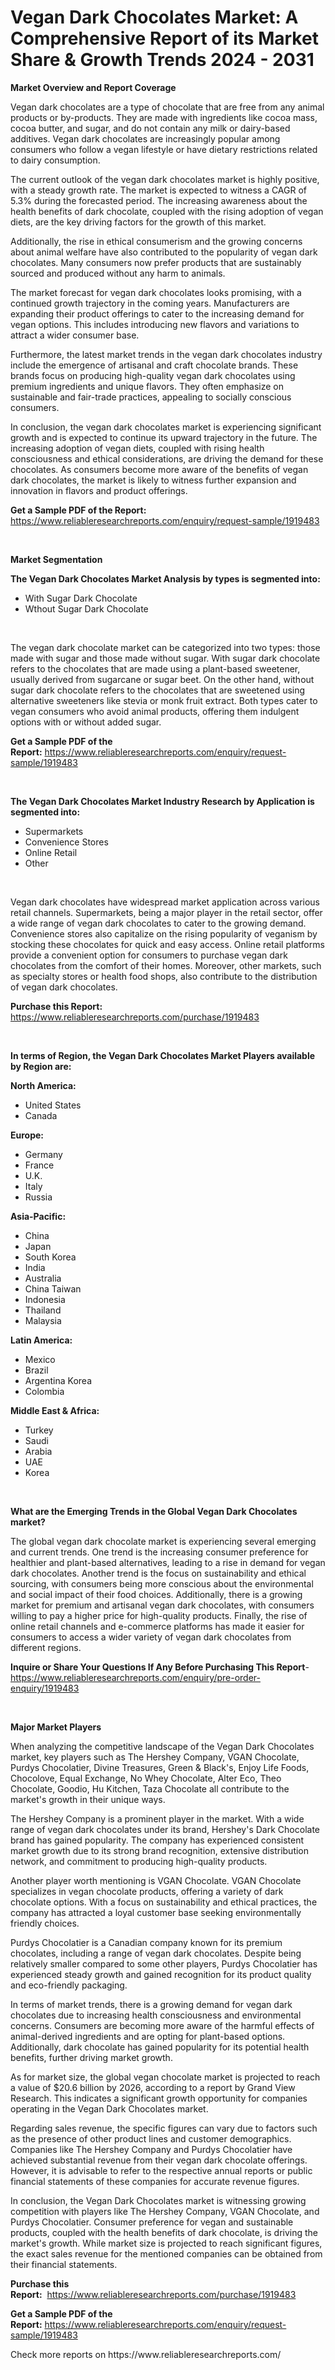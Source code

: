 <p><h1>Vegan Dark Chocolates Market: A Comprehensive Report of its Market Share & Growth Trends 2024 - 2031</h1></p><p><strong>Market Overview and Report Coverage</strong></p>
<p><p>Vegan dark chocolates are a type of chocolate that are free from any animal products or by-products. They are made with ingredients like cocoa mass, cocoa butter, and sugar, and do not contain any milk or dairy-based additives. Vegan dark chocolates are increasingly popular among consumers who follow a vegan lifestyle or have dietary restrictions related to dairy consumption.</p><p>The current outlook of the vegan dark chocolates market is highly positive, with a steady growth rate. The market is expected to witness a CAGR of 5.3% during the forecasted period. The increasing awareness about the health benefits of dark chocolate, coupled with the rising adoption of vegan diets, are the key driving factors for the growth of this market.</p><p>Additionally, the rise in ethical consumerism and the growing concerns about animal welfare have also contributed to the popularity of vegan dark chocolates. Many consumers now prefer products that are sustainably sourced and produced without any harm to animals.</p><p>The market forecast for vegan dark chocolates looks promising, with a continued growth trajectory in the coming years. Manufacturers are expanding their product offerings to cater to the increasing demand for vegan options. This includes introducing new flavors and variations to attract a wider consumer base.</p><p>Furthermore, the latest market trends in the vegan dark chocolates industry include the emergence of artisanal and craft chocolate brands. These brands focus on producing high-quality vegan dark chocolates using premium ingredients and unique flavors. They often emphasize on sustainable and fair-trade practices, appealing to socially conscious consumers.</p><p>In conclusion, the vegan dark chocolates market is experiencing significant growth and is expected to continue its upward trajectory in the future. The increasing adoption of vegan diets, coupled with rising health consciousness and ethical considerations, are driving the demand for these chocolates. As consumers become more aware of the benefits of vegan dark chocolates, the market is likely to witness further expansion and innovation in flavors and product offerings.</p></p>
<p><strong>Get a Sample PDF of the Report:</strong> <a href="https://www.reliableresearchreports.com/enquiry/request-sample/1919483">https://www.reliableresearchreports.com/enquiry/request-sample/1919483</a></p>
<p>&nbsp;</p>
<p><strong>Market Segmentation</strong></p>
<p><strong>The Vegan Dark Chocolates Market Analysis by types is segmented into:</strong></p>
<p><ul><li>With Sugar Dark Chocolate</li><li>Wthout Sugar Dark Chocolate</li></ul></p>
<p>&nbsp;</p>
<p><p>The vegan dark chocolate market can be categorized into two types: those made with sugar and those made without sugar. With sugar dark chocolate refers to the chocolates that are made using a plant-based sweetener, usually derived from sugarcane or sugar beet. On the other hand, without sugar dark chocolate refers to the chocolates that are sweetened using alternative sweeteners like stevia or monk fruit extract. Both types cater to vegan consumers who avoid animal products, offering them indulgent options with or without added sugar.</p></p>
<p><strong>Get a Sample PDF of the Report:</strong>&nbsp;<a href="https://www.reliableresearchreports.com/enquiry/request-sample/1919483">https://www.reliableresearchreports.com/enquiry/request-sample/1919483</a></p>
<p>&nbsp;</p>
<p><strong>The Vegan Dark Chocolates Market Industry Research by Application is segmented into:</strong></p>
<p><ul><li>Supermarkets</li><li>Convenience Stores</li><li>Online Retail</li><li>Other</li></ul></p>
<p>&nbsp;</p>
<p><p>Vegan dark chocolates have widespread market application across various retail channels. Supermarkets, being a major player in the retail sector, offer a wide range of vegan dark chocolates to cater to the growing demand. Convenience stores also capitalize on the rising popularity of veganism by stocking these chocolates for quick and easy access. Online retail platforms provide a convenient option for consumers to purchase vegan dark chocolates from the comfort of their homes. Moreover, other markets, such as specialty stores or health food shops, also contribute to the distribution of vegan dark chocolates.</p></p>
<p><strong>Purchase this Report:</strong>&nbsp; <a href="https://www.reliableresearchreports.com/purchase/1919483">https://www.reliableresearchreports.com/purchase/1919483</a></p>
<p>&nbsp;</p>
<p><strong>In terms of Region, the Vegan Dark Chocolates Market Players available by Region are:</strong></p>
<p>
    <p> <strong> North America: </strong>
        <ul>
            <li>United States</li>
            <li>Canada</li>
        </ul>
        </p> 
    <p> <strong> Europe: </strong>
        <ul>
            <li>Germany</li>
            <li>France</li>
            <li>U.K.</li>
            <li>Italy</li>
            <li>Russia</li>
        </ul>
        </p> 
    <p> <strong> Asia-Pacific: </strong>
        <ul>
            <li>China</li>
            <li>Japan</li>
            <li>South Korea</li>
            <li>India</li>
            <li>Australia</li>
            <li>China Taiwan</li>
            <li>Indonesia</li>
            <li>Thailand</li>
            <li>Malaysia</li>
        </ul>
        </p> 
    <p> <strong> Latin America: </strong>
        <ul>
            <li>Mexico</li>
            <li>Brazil</li>
            <li>Argentina Korea</li>
            <li>Colombia</li>
        </ul>
        </p> 
    <p> <strong> Middle East & Africa: </strong>
        <ul>
            <li>Turkey</li>
            <li>Saudi</li>
            <li>Arabia</li>
            <li>UAE</li>
            <li>Korea</li>
        </ul>
    </p>
    </p>
<p>&nbsp;</p>
<p><strong>What are the Emerging Trends in the Global Vegan Dark Chocolates market?</strong></p>
<p><p>The global vegan dark chocolate market is experiencing several emerging and current trends. One trend is the increasing consumer preference for healthier and plant-based alternatives, leading to a rise in demand for vegan dark chocolates. Another trend is the focus on sustainability and ethical sourcing, with consumers being more conscious about the environmental and social impact of their food choices. Additionally, there is a growing market for premium and artisanal vegan dark chocolates, with consumers willing to pay a higher price for high-quality products. Finally, the rise of online retail channels and e-commerce platforms has made it easier for consumers to access a wider variety of vegan dark chocolates from different regions.</p></p>
<p><strong>Inquire or Share Your Questions If Any Before Purchasing This Report</strong>- <a href="https://www.reliableresearchreports.com/enquiry/pre-order-enquiry/1919483">https://www.reliableresearchreports.com/enquiry/pre-order-enquiry/1919483</a></p>
<p>&nbsp;</p>
<p><strong>Major Market Players</strong></p>
<p><p>When analyzing the competitive landscape of the Vegan Dark Chocolates market, key players such as The Hershey Company, VGAN Chocolate, Purdys Chocolatier, Divine Treasures, Green & Black's, Enjoy Life Foods, Chocolove, Equal Exchange, No Whey Chocolate, Alter Eco, Theo Chocolate, Goodio, Hu Kitchen, Taza Chocolate all contribute to the market's growth in their unique ways.</p><p>The Hershey Company is a prominent player in the market. With a wide range of vegan dark chocolates under its brand, Hershey's Dark Chocolate brand has gained popularity. The company has experienced consistent market growth due to its strong brand recognition, extensive distribution network, and commitment to producing high-quality products.</p><p>Another player worth mentioning is VGAN Chocolate. VGAN Chocolate specializes in vegan chocolate products, offering a variety of dark chocolate options. With a focus on sustainability and ethical practices, the company has attracted a loyal customer base seeking environmentally friendly choices.</p><p>Purdys Chocolatier is a Canadian company known for its premium chocolates, including a range of vegan dark chocolates. Despite being relatively smaller compared to some other players, Purdys Chocolatier has experienced steady growth and gained recognition for its product quality and eco-friendly packaging.</p><p>In terms of market trends, there is a growing demand for vegan dark chocolates due to increasing health consciousness and environmental concerns. Consumers are becoming more aware of the harmful effects of animal-derived ingredients and are opting for plant-based options. Additionally, dark chocolate has gained popularity for its potential health benefits, further driving market growth.</p><p>As for market size, the global vegan chocolate market is projected to reach a value of $20.6 billion by 2026, according to a report by Grand View Research. This indicates a significant growth opportunity for companies operating in the Vegan Dark Chocolates market.</p><p>Regarding sales revenue, the specific figures can vary due to factors such as the presence of other product lines and customer demographics. Companies like The Hershey Company and Purdys Chocolatier have achieved substantial revenue from their vegan dark chocolate offerings. However, it is advisable to refer to the respective annual reports or public financial statements of these companies for accurate revenue figures.</p><p>In conclusion, the Vegan Dark Chocolates market is witnessing growing competition with players like The Hershey Company, VGAN Chocolate, and Purdys Chocolatier. Consumer preference for vegan and sustainable products, coupled with the health benefits of dark chocolate, is driving the market's growth. While market size is projected to reach significant figures, the exact sales revenue for the mentioned companies can be obtained from their financial statements.</p></p>
<p><strong>Purchase this Report:</strong>&nbsp;&nbsp;<a href="https://www.reliableresearchreports.com/purchase/1919483">https://www.reliableresearchreports.com/purchase/1919483</a></p>
<p></p>
<p><strong>Get a Sample PDF of the Report:</strong>&nbsp;<a href="https://www.reliableresearchreports.com/enquiry/request-sample/1919483">https://www.reliableresearchreports.com/enquiry/request-sample/1919483</a></p>
<p>Check more reports on https://www.reliableresearchreports.com/</p>